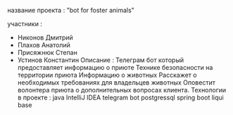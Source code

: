 название проекта : "bot for foster animals"

участники :
- Никонов Дмитрий
- Плахов Анатолий
- Присяжнюк Степан
- Устинов Константин
Описание :
Телеграм бот который предоставляет информацию о приюте 
Технике безопасности на территории приюта
Информацию о животных
Расскажет о необходимых требованиях для владельцев животных 
Оповестит волонтера приюта о дополнительных вопросах клиента.
Технологии в проекте :
java
IntelliJ IDEA
telegram bot
postgressql
spring boot
liqui base
